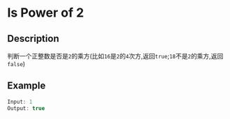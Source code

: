 <!-- TODO: Translate to English  -->

# Is Power of 2

## Description

判断一个正整数是否是`2`的乘方(比如`16`是`2`的`4`次方,返回`true`;`18`不是`2`的乘方,返回`false`)

## Example

```javascript
Input: 1
Output: true
```
